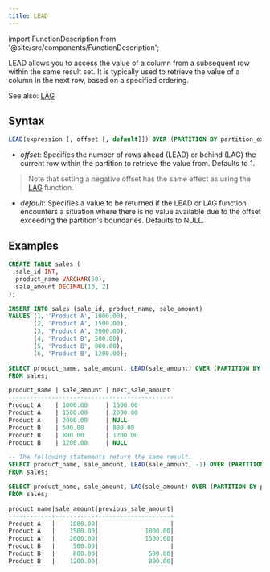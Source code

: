 ```yaml
---
title: LEAD
---
```


import FunctionDescription from '@site/src/components/FunctionDescription';

<FunctionDescription description="Introduced or updated: v1.2.45"/>

LEAD allows you to access the value of a column from a subsequent row within the same result set. It is typically used to retrieve the value of a column in the next row, based on a specified ordering.

See also: [LAG](lag.md)

## Syntax

```sql
LEAD(expression [, offset [, default]]) OVER (PARTITION BY partition_expression ORDER BY sort_expression)
```

- *offset*: Specifies the number of rows ahead (LEAD) or behind (LAG) the current row within the partition to retrieve the value from. Defaults to 1.
> Note that setting a negative offset has the same effect as using the [LAG](lag.md) function.

- *default*: Specifies a value to be returned if the LEAD or LAG function encounters a situation where there is no value available due to the offset exceeding the partition's boundaries. Defaults to NULL.

## Examples

```sql
CREATE TABLE sales (
  sale_id INT,
  product_name VARCHAR(50),
  sale_amount DECIMAL(10, 2)
);

INSERT INTO sales (sale_id, product_name, sale_amount)
VALUES (1, 'Product A', 1000.00),
       (2, 'Product A', 1500.00),
       (3, 'Product A', 2000.00),
       (4, 'Product B', 500.00),
       (5, 'Product B', 800.00),
       (6, 'Product B', 1200.00);

SELECT product_name, sale_amount, LEAD(sale_amount) OVER (PARTITION BY product_name ORDER BY sale_id) AS next_sale_amount
FROM sales;

product_name | sale_amount | next_sale_amount
----------------------------------------------
Product A    | 1000.00     | 1500.00
Product A    | 1500.00     | 2000.00
Product A    | 2000.00     | NULL
Product B    | 500.00      | 800.00
Product B    | 800.00      | 1200.00
Product B    | 1200.00     | NULL

-- The following statements return the same result.
SELECT product_name, sale_amount, LEAD(sale_amount, -1) OVER (PARTITION BY product_name ORDER BY sale_id) AS previous_sale_amount
FROM sales;

SELECT product_name, sale_amount, LAG(sale_amount) OVER (PARTITION BY product_name ORDER BY sale_id) AS previous_sale_amount
FROM sales;

product_name|sale_amount|previous_sale_amount|
------------+-----------+--------------------+
Product A   |    1000.00|                    |
Product A   |    1500.00|             1000.00|
Product A   |    2000.00|             1500.00|
Product B   |     500.00|                    |
Product B   |     800.00|              500.00|
Product B   |    1200.00|              800.00|
```